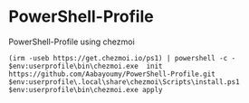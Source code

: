 # PowerShell-Profile
PowerShell-Profile using chezmoi

```powershel
(irm -useb https://get.chezmoi.io/ps1) | powershell -c -
$env:userprofile\bin\chezmoi.exe  init https://github.com/Aabayoumy/PowerShell-Profile.git
$env:userprofile\.local\share\chezmoi\Scripts\install.ps1
$env:userprofile\bin\chezmoi.exe apply
```
